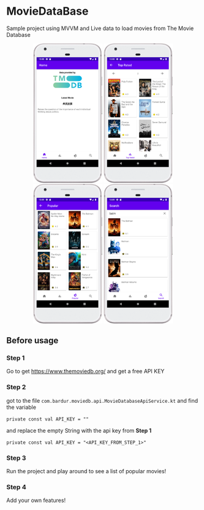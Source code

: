 # MovieDataBase
Sample project using MVVM and Live data to load movies from The Movie Database

<p align="center">
  <img src="https://github.com/bardurt/MovieDataBase/blob/master/screenshots/Screenshot_20220306_100822.png" width="180" alt="accessibility text">
  <img src="https://github.com/bardurt/MovieDataBase/blob/master/screenshots/Screenshot_20220306_100856.png" width="180" alt="accessibility text">
  <img src="https://github.com/bardurt/MovieDataBase/blob/master/screenshots/Screenshot_20220306_100921.png" width="180" alt="accessibility text">
  <img src="https://github.com/bardurt/MovieDataBase/blob/master/screenshots/Screenshot_20220306_100950.png" width="180" alt="accessibility text">
</p>


## Before usage

### Step 1
Go to get https://www.themoviedb.org/ and get a free API KEY

### Step 2
got to the file ```com.bardur.moviedb.api.MovieDatabaseApiService.kt``` and find the variable 
```
private const val API_KEY = ""
``` 
and replace the empty String with the api key from <b>Step 1</b> 
``` 
private const val API_KEY = "<API_KEY_FROM_STEP_1>" 
```


### Step 3
Run the project and play around to see a list of popular movies!

### Step 4
Add your own features!
